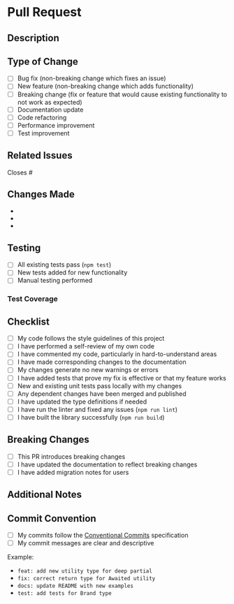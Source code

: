 # Pull Request

## Description

<!-- Provide a brief description of the changes in this PR -->

## Type of Change

<!-- Mark the relevant option with an "x" -->

- [ ] Bug fix (non-breaking change which fixes an issue)
- [ ] New feature (non-breaking change which adds functionality)
- [ ] Breaking change (fix or feature that would cause existing functionality to not work as expected)
- [ ] Documentation update
- [ ] Code refactoring
- [ ] Performance improvement
- [ ] Test improvement

## Related Issues

<!-- Link to related issues using #issue_number -->

Closes #

## Changes Made

<!-- List the specific changes made in this PR -->

- 
- 
- 

## Testing

<!-- Describe the tests you ran and how to reproduce them -->

- [ ] All existing tests pass (`npm test`)
- [ ] New tests added for new functionality
- [ ] Manual testing performed

### Test Coverage

<!-- If applicable, mention test coverage changes -->

## Checklist

<!-- Mark completed items with an "x" -->

- [ ] My code follows the style guidelines of this project
- [ ] I have performed a self-review of my own code
- [ ] I have commented my code, particularly in hard-to-understand areas
- [ ] I have made corresponding changes to the documentation
- [ ] My changes generate no new warnings or errors
- [ ] I have added tests that prove my fix is effective or that my feature works
- [ ] New and existing unit tests pass locally with my changes
- [ ] Any dependent changes have been merged and published
- [ ] I have updated the type definitions if needed
- [ ] I have run the linter and fixed any issues (`npm run lint`)
- [ ] I have built the library successfully (`npm run build`)

## Breaking Changes

<!-- If this PR introduces breaking changes, describe them here -->

- [ ] This PR introduces breaking changes
- [ ] I have updated the documentation to reflect breaking changes
- [ ] I have added migration notes for users

## Additional Notes

<!-- Add any additional notes, screenshots, or context about the PR here -->

## Commit Convention

<!-- Ensure your commits follow conventional commit format -->

- [ ] My commits follow the [Conventional Commits](https://www.conventionalcommits.org/) specification
- [ ] My commit messages are clear and descriptive

Example:
- `feat: add new utility type for deep partial`
- `fix: correct return type for Awaited utility`
- `docs: update README with new examples`
- `test: add tests for Brand type`
